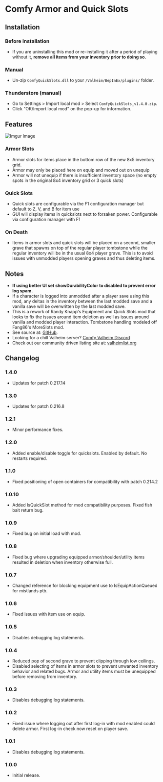 # Comfy Armor and Quick Slots

## Installation

### Before Installation

* If you are uninstalling this mod or re-installing it after a period of playing without it, **remove all items from your inventory prior to doing so.**

### Manual

  * Un-zip `ComfyQuickSlots.dll` to your `/Valheim/BepInEx/plugins/` folder.

### Thunderstore (manual)

  * Go to Settings > Import local mod > Select `ComfyQuickSlots_v1.4.0.zip`.
  * Click "OK/Import local mod" on the pop-up for information.

## Features

![Imgur Image](https://imgur.com/P3FYbqc.jpeg)

### Armor Slots

  * Armor slots for items place in the bottom row of the new 8x5 inventory grid. 
  * Armor may only be placed here on equip and moved out on unequip
  * Armor will not unequip if there is insufficient inventory space (no empty spots in the original 8x4 inventory grid or 3 quick slots)

### Quick Slots

  * Quick slots are configurable via the F1 configuration manager but default to Z, V, and B for item use
  * GUI will display items in quickslots next to forsaken power. Configurable via configuration manager with F1

### On Death

  * Items in armor slots and quick slots will be placed on a second, smaller grave that spawns on top of the regular player tombstone while the regular inventory will be in the usual 8x4 player grave. This is to avoid issues with unmodded players opening graves and thus deleting items.

## Notes

  * **If using better UI set showDurabilityColor to disabled to prevent error log spam.**
  * If a character is logged into unmodded after a player save using this mod, any deltas in the inventory between the last modded save and a vanilla save will be overwritten by the last modded save.
  * This is a rework of Randy Knapp's Equipment and Quick Slots mod that looks to fix the issues around item deletion as well as issues around vanilla and modded player interaction. Tombstone handling modeled off Fang86's MoreSlots mod.
  * See source at: [GitHub](https://github.com/BruceOfTheBow/ComfyArmorAndQuickSlots).
  * Looking for a chill Valheim server? [Comfy Valheim Discord](https://discord.gg/ameHJz5PFk)
  * Check out our community driven listing site at: [valheimlist.org](https://valheimlist.org/)

## Changelog

### 1.4.0

  * Updates for patch 0.217.14

### 1.3.0

  * Updates for patch 0.216.8

### 1.2.1

  * Minor performance fixes.

### 1.2.0

  * Added enable/disable toggle for quickslots. Enabled by default. No restarts required.

### 1.1.0

  * Fixed positioning of open containers for compatibility with patch 0.214.2

### 1.0.10

  * Added IsQuickSlot method for mod compatibility purposes. Fixed fish bait return bug.

### 1.0.9

  * Fixed bug on initial load with mod.

### 1.0.8

  * Fixed bug where upgrading equipped armor/shoulder/utility items resulted in deletion when inventory otherwise full.

### 1.0.7

  * Changed reference for blocking equipment use to IsEquipActionQueued for mistlands ptb.

### 1.0.6

  * Fixed issues with item use on equip.

### 1.0.5

  * Disables debugging log statements.

### 1.0.4

  * Reduced pop of second grave to prevent clipping through low ceilings.
  * Disabled selecting of items in armor slots to prevent unwanted inventory behavior and related bugs. Armor and utility items must be unequipped before removing from inventory.

### 1.0.3

  * Disables debugging log statements.

### 1.0.2

  * Fixed issue where logging out after first log-in with mod enabled could delete armor. First log-in check now reset on player save.

### 1.0.1

  * Disables debugging log statements.

### 1.0.0

  * Initial release.